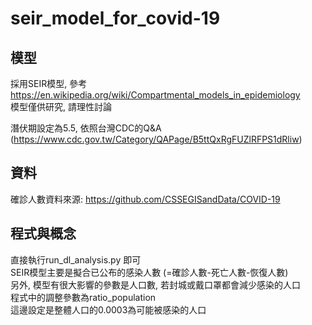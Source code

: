 # seir_model_for_covid-19

## 模型
採用SEIR模型, 參考 https://en.wikipedia.org/wiki/Compartmental_models_in_epidemiology   
模型僅供研究, 請理性討論

潛伏期設定為5.5, 依照台灣CDC的Q&A (https://www.cdc.gov.tw/Category/QAPage/B5ttQxRgFUZlRFPS1dRliw)  

## 資料
確診人數資料來源: https://github.com/CSSEGISandData/COVID-19

## 程式與概念 
直接執行run_dl_analysis.py 即可  
SEIR模型主要是擬合已公布的感染人數 (=確診人數-死亡人數-恢復人數)  
另外, 模型有很大影響的參數是人口數, 若封城或戴口罩都會減少感染的人口  
程式中的調整參數為ratio_population  
這邊設定是整體人口的0.0003為可能被感染的人口  




